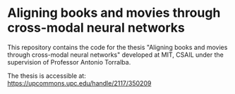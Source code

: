 # Aligning books and movies through cross-modal neural networks

This repository contains the code for the thesis "Aligning books and movies through cross-modal neural networks" developed at MIT, CSAIL under the supervision of Professor Antonio Torralba.

The thesis is accessible at: https://upcommons.upc.edu/handle/2117/350209
